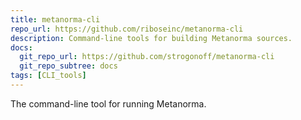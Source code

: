 ```yaml
---
title: metanorma-cli
repo_url: https://github.com/riboseinc/metanorma-cli
description: Command-line tools for building Metanorma sources.
docs:
  git_repo_url: https://github.com/strogonoff/metanorma-cli
  git_repo_subtree: docs
tags: [CLI_tools]
---
```


The command-line tool for running Metanorma.
